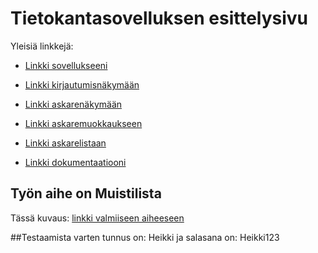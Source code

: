 # Tietokantasovelluksen esittelysivu

Yleisiä linkkejä:

* [Linkki sovellukseeni](http://katukatu.users.cs.helsinki.fi/tsoha_tmkau)
* [Linkki kirjautumisnäkymään](http://katukatu.users.cs.helsinki.fi/tsoha_tmkau/askare/kirjautumissivu)
* [Linkki askarenäkymään](http://katukatu.users.cs.helsinki.fi/tsoha_tmkau/askare/askarenakyma/1)
* [Linkki askaremuokkaukseen](http://katukatu.users.cs.helsinki.fi/tsoha_tmkau/askare/askaremuokkaus)
* [Linkki askarelistaan](http://katukatu.users.cs.helsinki.fi/tsoha_tmkau/askare/askarelista)


* [Linkki dokumentaatiooni](https://github.com/tmkau/Tsoha-Bootstrap/blob/master/doc/dokumentaatio.pdf)


## Työn aihe on Muistilista

Tässä kuvaus: [linkki valmiiseen aiheeseen](http://advancedkittenry.github.io/suunnittelu_ja_tyoymparisto/aiheet/Muistilista.html) 

##Testaamista varten tunnus on: Heikki ja salasana on: Heikki123